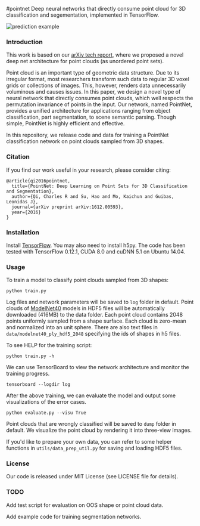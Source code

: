 #pointnet
Deep neural networks that directly consume point cloud for 3D classification and segementation, implemented in TensorFlow.

![prediction example](https://github.com/charlesq34/pointnet/blob/master/doc/teaser.png)

### Introduction
This work is based on our [arXiv tech report](https://arxiv.org/abs/1612.00593), where we proposed a novel deep net architecture for point clouds (as unordered point sets).

Point cloud is an important type of geometric data structure. Due to its irregular format, most researchers transform such data to regular 3D voxel grids or collections of images. This, however, renders data unnecessarily voluminous and causes issues. In this paper, we design a novel type of neural network that directly consumes point clouds, which well respects the permutation invariance of points in the input.  Our network, named PointNet, provides a unified architecture for applications ranging from object classification, part segmentation, to scene semantic parsing. Though simple, PointNet is highly efficient and effective.

In this repository, we release code and data for training a PointNet classification network on point clouds sampled from 3D shapes.

### Citation
If you find our work useful in your research, please consider citing:

	@article{qi2016pointnet,
	  title={PointNet: Deep Learning on Point Sets for 3D Classification and Segmentation},
	  author={Qi, Charles R and Su, Hao and Mo, Kaichun and Guibas, Leonidas J},
	  journal={arXiv preprint arXiv:1612.00593},
	  year={2016}
	}
   
### Installation

Install <a href="https://www.tensorflow.org/get_started/os_setup" target="_blank">TensorFlow</a>. You may also need to install h5py. The code has been tested with TensorFlow 0.12.1, CUDA 8.0 and cuDNN 5.1 on Ubuntu 14.04.

### Usage
To train a model to classify point clouds sampled from 3D shapes:

    python train.py

Log files and network parameters will be saved to `log` folder in default. Point clouds of <a href="http://modelnet.cs.princeton.edu/" target="_blank">ModelNet40</a> models in HDF5 files will be automatically downloaded (416MB) to the data folder. Each point cloud contains 2048 points uniformly sampled from a shape surface. Each cloud is zero-mean and normalized into an unit sphere. There are also text files in `data/modelnet40_ply_hdf5_2048` specifying the ids of shapes in h5 files.

To see HELP for the training script:

    python train.py -h

We can use TensorBoard to view the network architecture and monitor the training progress.

    tensorboard --logdir log

After the above training, we can evaluate the model and output some visualizations of the error cases.

    python evaluate.py --visu True

Point clouds that are wrongly classified will be saved to `dump` folder in default. We visualize the point cloud by rendering it into three-view images.

If you'd like to prepare your own data, you can refer to some helper functions in `utils/data_prep_util.py` for saving and loading HDF5 files.

### License
Our code is released under MIT License (see LICENSE file for details).

### TODO

Add test script for evaluation on OOS shape or point cloud data.

Add example code for training segmentation networks.
